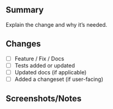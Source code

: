 ## Summary

Explain the change and why it’s needed.

## Changes

- [ ] Feature / Fix / Docs
- [ ] Tests added or updated
- [ ] Updated docs (if applicable)
- [ ] Added a changeset (if user-facing)

## Screenshots/Notes
